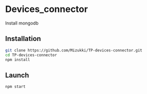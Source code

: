 # Devices_connector

Install mongodb

## Installation
```sh
git clone https://github.com/Mizukki/TP-devices-connector.git
cd TP-devices-connector
npm install
```
## Launch

```sh
npm start
```
